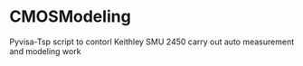 # CMOSModeling
Pyvisa-Tsp script to contorl Keithley SMU 2450 carry out auto measurement and modeling work
